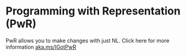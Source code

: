# Programming with Representation (PwR)

PwR allows you to make changes with just NL. Click here for more information [aka.ms/IGotPwR](https://aka.ms/IGotPwR)